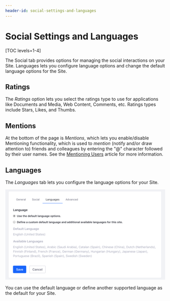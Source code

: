 ```yaml
---
header-id: social-settings-and-languages
---
```


# Social Settings and Languages

[TOC levels=1-4]

The Social tab provides options for managing the social interactions on your
Site. Languages lets you configure language options and change the default
language options for the Site.

## Ratings

The *Ratings* option lets you select the ratings type to use for applications
like Documents and Media, Web Content, Comments, etc. Ratings types include
Stars, Likes, and Thumbs. 

## Mentions

At the bottom of the page is *Mentions*, which lets you enable/disable
Mentioning functionality, which is used to *mention* (notify and/or draw
attention to) friends and colleagues by entering the "@" character followed by
their user names. See the 
[Mentioning Users](/docs/7-2/user/-/knowledge_base/u/mentioning-users) article
for more information.

## Languages

The *Languages* tab lets you configure the language options for your Site.

![Figure 1: Setting up Google Analytics for your Site is very easy: sign up for Google Analytics, receive an ID, and then enter it into the Google Analytics ID field.](../../../../images/site-language.png)

You can use the default language or define another supported language as the
default for your Site. 


